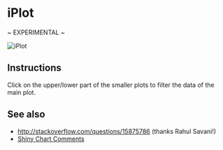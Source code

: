 # iPlot

~ EXPERIMENTAL ~

![iPlot](https://dl.dropboxusercontent.com/u/2904328/iPlot.png)

## Instructions

Click on the upper/lower part of the smaller plots to filter the data of the main plot.

## See also

- http://stackoverflow.com/questions/15875786 (thanks Rahul Savani!)
- [Shiny Chart Comments](https://gist.github.com/reinholdsson/6332998)
